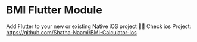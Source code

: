 # BMI Flutter Module

Add Flutter to your new or existing Native iOS project 🚀😌
Check ios Project: https://github.com/Shatha-Naami/BMI-Calculator-Ios
